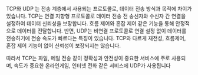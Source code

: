 TCP와 UDP 는 전송 계층에서 사용되는 프로토콜로, 데이터 전송 방식과 목적에 차이가 있습니다.
TCP는 연결 지향형 프로토콜로 데이터 전송 전 송신자와 수신자 간 연결을 설정하여 데이터 신뢰성을 보장합니다. 흐름 제어와 혼잡 제어 같은 기능을 통해 안정적으로 데이터를 전달합니다.
반면, UDP는 비연결 프로토콜로 연결 설정 없이 데이터를 전송하기에 전송 속도가 빠르다는 특징이 있습니다. TCP와 다르게 재전성, 흐름제어, 혼잡 제어 기능이 없어 신뢰성이 보장되지는 않습니다. 

따라서 TCP는 파일, 메일 전송 같이 정확성과 안전성이 중요한 서비스에 주로 사용되며, 속도가 중요한 온라인게임, 인터넷 전화 같은 서비스에 UDP가 사용됩니다